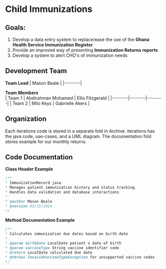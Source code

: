 # Child Immunizations

## Goals:
1. Develop a data entry system to replace/ease the use of the <b>Ghana Health Service Immunization Register</b>
2. Provide an improved way of presenting <b>Immunization Returns reports</b>
3. Develop a system to alert CHO's of immunization needs

## Development Team
**Team Lead**
| Mason Beale |
|--------|

**Team Members**  
| Team 1 | Abdirahman Mohamed | Ellis Fitzgerald |
|--------|--------|--------|
| Team 2 | Milo Keys | Gabrielle Akers |

## Organization
Each iterations code is stored in a separate fold in Archive. iterations has the java code, use-cases, and a UML diagram. The documentation fold stores example for our monthly returns.

## Code Documentation
**Class Header Example**
```java
/**
* ImmunizationRecord.java
* Manages patient immunization history and status tracking.
* Handles data validation and database interactions.
*
* @author Mason Beale
* @version 03/15/2024
*/
```
**Method Documentation Example**
```java
/**
* Calculates immunization due dates based on birth date
* 
* @param birthDate LocalDate patient's date of birth
* @param vaccineType String vaccine identifier code
* @return LocalDate calculated due date
* @throws InvalidVaccineTypeException for unsupported vaccine codes
*/
```
